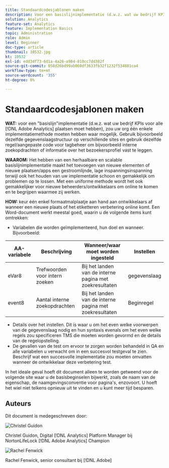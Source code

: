 ```yaml
---
title: Standaardcodesjablonen maken
description: Voor een basislijnimplementatie (d.w.z. wat uw bedrijf KPIs voor alle  [!DNL Adobe Analytics]  plaatsen moet hebben), zou uw org één enkele implementatiemethode moeten hebben waar mogelijk.
solution: Analytics
feature-set: Analytics
feature: Implementation Basics
topic: Administration
role: Admin
level: Beginner
doc-type: article
thumbnail: 10532.jpg
kt: 10532
exl-id: edd3df73-6d1a-4a26-a984-810cc7dd382f
source-git-commit: 058d26bd99ab060df3633fb32f1232f534881ca4
workflow-type: tm+mt
source-wordcount: '355'
ht-degree: 0%

---
```


# Standaardcodesjablonen maken

**WAT:** voor een &quot;basislijn&quot;implementatie (d.w.z. wat uw bedrijf KPIs voor alle [!DNL Adobe Analytics] plaatsen moet hebben), zou uw org één enkele implementatiemethode moeten hebben waar mogelijk. Gebruik bijvoorbeeld dezelfde gegevenslaagstructuur op verschillende sites en gebruik dezelfde regel/aangepaste code voor tagbeheer om bijvoorbeeld interne zoekopdrachten of informatie over het bezoekersprofiel vast te leggen.

**WAAROM:** Het hebben van een herhaalbare en scalable basislijnimplementatie maakt het toevoegen van nieuwe elementen of nieuwe plaatsen/apps een gestroomlijnde, lage inspanningsinspanning terwijl ook het houden van uw implementatie schoon en gemakkelijk om problemen op te lossen. Met een uniforme methode wordt het ook gemakkelijker voor nieuwe beheerders/ontwikkelaars om online te komen en te begrijpen waarmee zij werken.

**HOW:** keur één enkel formaatmalplaatje aan hand aan ontwikkelaars af wanneer een nieuwe plaats of het etiketteren verbetering online komt. Een Word-document werkt meestal goed, waarin u de volgende items kunt omtrekken:

* Variabelen die worden geïmplementeerd, hun doel en wanneer. Bijvoorbeeld:

| AA-variabele | Beschrijving | Wanneer/waar moet worden ingesteld | Instellen |
|--- |--- |--- |--- |
| eVar8 | Trefwoorden voor intern zoeken | Bij het landen van de interne pagina met zoekresultaten | gegevenslaag |
| event8 | Aantal interne zoekopdrachten | Bij het landen van de interne pagina met zoekresultaten | Beginregel |

* Details over het instellen. Dit is waar u om het even welke voorwerpen van de gegevenslaag nodig en hun syntaxis evenals om het even welke regels zou specificeren TMS die moeten worden gevormd en de details van de regelopstelling.
* De gevallen van de test om ervoor te zorgen worden behandeld in QA en alle variabelen u verwacht om in een succesvol testgeval te zien. Beschrijf wat een succesvolle implementatie zou moeten omvatten wanneer de ontwikkelaar deze verbetering test.

In het ideale geval hoeft dit document alleen te worden getweend voor de volgende site waar u de basisbeginselen bijwerkt, zoals de naam van de eigenschap, de naamgevingsconventie voor pagina&#39;s, enzovoort. U hoeft het wiel niet telkens opnieuw uit te vinden en u kunt meer tijd besparen.

## Auteurs

Dit document is medegeschreven door:

![ Christel Guidon ](assets/Christel-Headshot-150.png)

Christel Guidon, Digital [!DNL Analytics] Platform Manager bij NortonLifeLock
[!DNL Adobe Analytics] Champion

![ Rachel Fenwick ](assets/Rachel-Fenwick-150.png)

Rachel Fenwick, senior consultant bij [!DNL Adobe]
